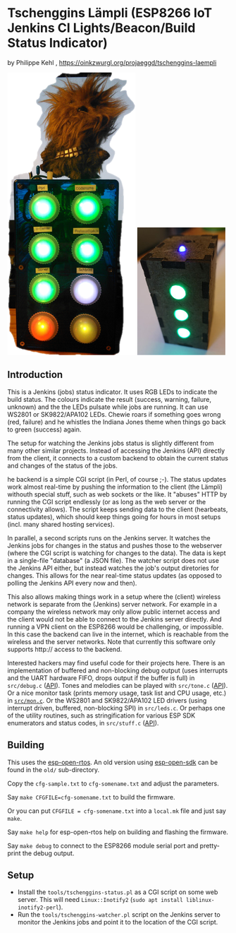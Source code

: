 # Tschenggins Lämpli (ESP8266 IoT Jenkins CI Lights/Beacon/Build Status Indicator)

by Philippe Kehl <flipflip at oinkzwurgl dot org>,
https://oinkzwurgl.org/projaeggd/tschenggins-laempli


![Tschenggins Lämpli Model 1](old/fs/laempli.png)
![Tschenggins Lämpli Model 3](doc/laempli3.jpg)

## Introduction

This is a Jenkins (jobs) status indicator. It uses RGB LEDs to indicate the
build status. The colours indicate the result (success, warning, failure,
unknown) and the the LEDs pulsate while jobs are running. It can use WS2801 or
SK9822/APA102 LEDs. Chewie roars if something goes wrong (red, failure) and he
whistles the Indiana Jones theme when things go back to green (success) again.

The setup for watching the Jenkins jobs status is slightly different from many
other similar projects. Instead of accessing the Jenkins (API) directly from the
client, it connects to a custom backend to obtain the current status and changes
of the status of the jobs.

he backend is a simple CGI script (in Perl, of course ;-). The status updates
work almost real-time by pushing the information to the client (the Lämpli)
withouth special stuff, such as web sockets or the like. It "abuses" HTTP by
running the CGI script endlessly (or as long as the web server or the
connectivity allows). The script keeps sending data to the client (hearbeats,
status updates), which should keep things going for hours in most setups
(incl. many shared hosting services).

In parallel, a second scripts runs on the Jenkins server. It watches the Jenkins
jobs for changes in the status and pushes those to the webserver (where the CGI
script is watching for changes to the data). The data is kept in a single-file
"database" (a JSON file). The watcher script does not use the Jenkins API
either, but instead watches the job's output diretories for changes. This allows
for the near real-time status updates (as opposed to polling the Jenkins API
every now and then).

This also allows making things work in a setup where the (client) wireless
network is separate from the (Jenkins) server network. For example in a company
the wireless network may only allow public internet access and the client would
not be able to connect to the Jenkins server directly. And running a VPN client
on the ESP8266 would be challenging, or impossible. In this case the backend can
live in the internet, which is reachable from the wireless and the server
networks. Note that currently this software only supports http:// access to the
backend.

Interested hackers may find useful code for their projects here. There is an
implementation of buffered and non-blocking debug output (uses interrupts and
the UART hardware FIFO, drops output if the buffer is full) in `src/debug.c`
([API](src/debug.h)). Tones and melodies can be played with `src/tone.c`
([API](src/tone.h)). Or a nice monitor task (prints memory usage, task list and
CPU usage, etc.) in [`src/mon.c`](src/mon.c). Or the WS2801 and SK9822/APA102
LED drivers (using interrupt driven, buffered, non-blocking SPI) in
`src/leds.c`. Or perhaps one of the utility routines, such as stringification
for various ESP SDK enumerators and status codes, in `src/stuff.c`
([API](src/stuff.h)).

## Building

This uses the [esp-open-rtos](https://github.com/SuperHouse/esp-open-rtos). An
old version using [esp-open-sdk](https://github.com/pfalcon/esp-open-sdk) can be
found in the `old/` sub-directory.

Copy the `cfg-sample.txt` to `cfg-somename.txt` and adjust the parameters.

Say `make CFGFILE=cfg-somename.txt` to build the firmware.

Or you can put `CFGFILE = cfg-somename.txt` into a `local.mk` file and just say `make`.

Say `make help` for esp-open-rtos help on building and flashing the firmware.

Say `make debug` to connect to the ESP8266 module serial port and pretty-print
the debug output.

## Setup

- Install the `tools/tschenggins-status.pl` as a CGI script on some web server. This will need
  `Linux::Inotify2` (`sudo apt install liblinux-inotify2-perl`).
- Run the `tools/tschenggins-watcher.pl` script on the Jenkins server to monitor the Jenkins jobs
  and point it to the location of the CGI script.


